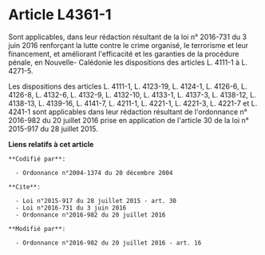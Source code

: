 # Article L4361-1

Sont applicables, dans leur rédaction résultant de la loi n° 2016-731 du 3 juin 2016 renforçant la lutte contre le crime
organisé, le terrorisme et leur financement, et améliorant l'efficacité et les garanties de la procédure pénale, en Nouvelle-
Calédonie les dispositions des articles L. 4111-1 à L. 4271-5. 

Les dispositions des articles L. 4111-1, L. 4123-19, L. 4124-1, L. 4126-6, L. 4126-8, L. 4132-6, L. 4132-9, L. 4132-10, L.
4133-1, L. 4137-3, L. 4138-12, L. 4138-13, L. 4139-16, L. 4141-7, L. 4211-1, L. 4221-1, L. 4221-3, L. 4221-7 et L. 4241-1
sont applicables dans leur rédaction résultant de l'ordonnance n° 2016-982 du 20 juillet 2016 prise en application de
l'article 30 de la loi n° 2015-917 du 28 juillet 2015.

**Liens relatifs à cet article**

	**Codifié par**:

	  - Ordonnance n°2004-1374 du 20 décembre 2004

	**Cite**:

	  - Loi n°2015-917 du 28 juillet 2015 - art. 30
	  - Loi n°2016-731 du 3 juin 2016
	  - Ordonnance n°2016-982 du 20 juillet 2016

	**Modifié par**:

	  - Ordonnance n°2016-982 du 20 juillet 2016 - art. 16
